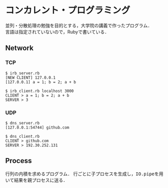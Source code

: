 # コンカレント・プログラミング
並列・分散処理の勉強を目的とする，大学院の講義で作ったプログラム．
<br>
言語は指定されていないので，Rubyで書いている．

## Network
### TCP
	$ irb_server.rb
	[NEW CLIENT] 127.0.0.1
	[127.0.0.1] a = 1; b = 2; a + b

	$ irb_client.rb localhost 3000
	CLIENT > a = 1; b = 2; a + b
	SERVER > 3
### UDP
	$ dns_server.rb
	[127.0.0.1:54744] github.com

	$ dns_client.rb
	CLIENT > github.com
	SERVER > 192.30.252.131

## Process
行列の内積を求めるプログラム．
行ごとに子プロセスを生成し，<tt>IO.pipe</tt>を用いて結果を親プロセスに送る．
